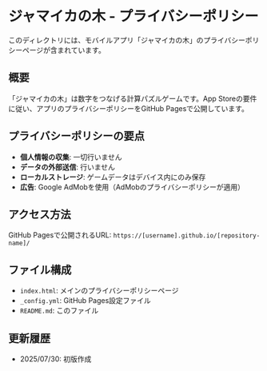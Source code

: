 # ジャマイカの木 - プライバシーポリシー

このディレクトリには、モバイルアプリ「ジャマイカの木」のプライバシーポリシーページが含まれています。

## 概要

「ジャマイカの木」は数字をつなげる計算パズルゲームです。App Storeの要件に従い、アプリのプライバシーポリシーをGitHub Pagesで公開しています。

## プライバシーポリシーの要点

- **個人情報の収集**: 一切行いません
- **データの外部送信**: 行いません  
- **ローカルストレージ**: ゲームデータはデバイス内にのみ保存
- **広告**: Google AdMobを使用（AdMobのプライバシーポリシーが適用）

## アクセス方法

GitHub Pagesで公開されるURL: 
`https://[username].github.io/[repository-name]/`

## ファイル構成

- `index.html`: メインのプライバシーポリシーページ
- `_config.yml`: GitHub Pages設定ファイル
- `README.md`: このファイル

## 更新履歴

- 2025/07/30: 初版作成